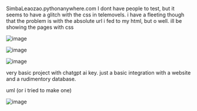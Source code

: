 SimbaLeaozao.pythonanywhere.com
I dont have people to test, but it seems to have a glitch with the css in telemovels. i have a fleeting though that the problem is with the absolute url i fed to my html, but o well.
ill be showing the pages with css 

![image](https://github.com/Kodomoppoi/Knowledges---WebApp/assets/110916457/3fe30f85-cd64-4ad6-a41b-555e9792e1d8)

![image](https://github.com/Kodomoppoi/Knowledges---WebApp/assets/110916457/00488fce-746d-47ac-96cc-143f7f4d16b7)

![image](https://github.com/Kodomoppoi/Knowledges---WebApp/assets/110916457/45f38f3e-cbf6-4acf-bd16-e5b8556ff398)

very basic project with chatgpt ai key. just a basic integration with a website and a rudimentory database.


uml (or i tried to make one)

![image](https://github.com/Kodomoppoi/Knowledges---WebApp/assets/110916457/6383a8a8-2d18-4052-a41f-30a01f747053)

